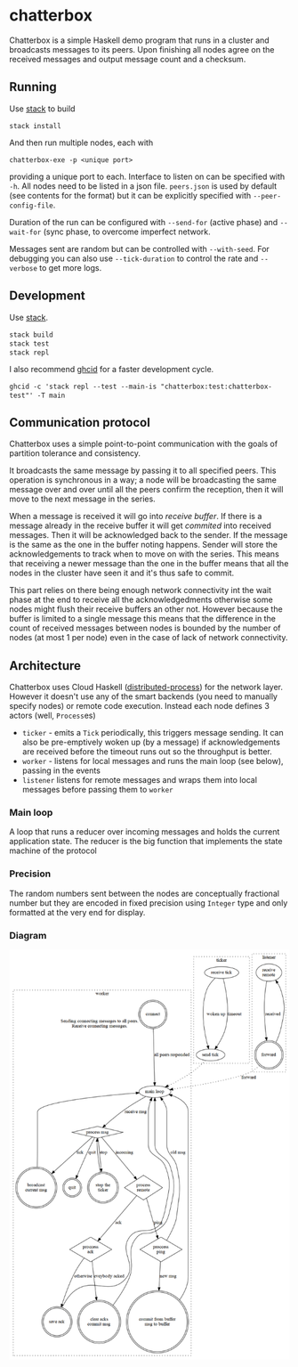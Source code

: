 # chatterbox

Chatterbox is a simple Haskell demo program that runs in a cluster and
broadcasts messages to its peers. Upon finishing all nodes agree on the
received messages and output message count and a checksum.

## Running

Use [stack](https://docs.haskellstack.org/en/stable/README/) to build

    stack install

And then run multiple nodes, each with

    chatterbox-exe -p <unique port>

providing a unique port to each. Interface to listen on can be specified with
`-h`. All nodes need to be listed in a json file. `peers.json` is used by
default (see contents for the format) but it can be explicitly specified with
`--peer-config-file`.

Duration of the run can be configured with `--send-for` (active phase) and
`--wait-for` (sync phase, to overcome imperfect network.

Messages sent are random but can be controlled with `--with-seed`. For
debugging you can also use `--tick-duration` to control the rate and
`--verbose` to get more logs.

## Development

Use [stack](https://docs.haskellstack.org/en/stable/README/).

    stack build
    stack test
    stack repl

I also recommend [ghcid](https://github.com/ndmitchell/ghcid) for a faster
development cycle.

    ghcid -c 'stack repl --test --main-is "chatterbox:test:chatterbox-test"' -T main

## Communication protocol

Chatterbox uses a simple point-to-point communication with the goals of
partition tolerance and consistency.

It broadcasts the same message by passing it to all specified peers. This
operation is synchronous in a way; a node will be broadcasting the same message
over and over until all the peers confirm the reception, then it will move to
the next message in the series.

When a message is received it will go into _receive buffer_. If there is a
message already in the receive buffer it will get _commited_ into received
messages. Then it will be acknowledged back to the sender. If the message is
the same as the one in the buffer noting happens. Sender will store the
acknowledgements to track when to move on with the series. This means that
receiving a newer message than the one in the buffer means that all the nodes
in the cluster have seen it and it's thus safe to commit.

This part relies on there being enough network connectivity int the wait phase
at the end to receive all the acknowledgedments otherwise some nodes might
flush their receive buffers an other not. However because the buffer is limited
to a single message this means that the difference in the count of received
messages between nodes is bounded by the number of nodes (at most 1 per node)
even in the case of lack of network connectivity.

## Architecture

Chatterbox uses Cloud Haskell
([distributed-process](https://hackage.haskell.org/package/distributed-process)) for
the network layer. However it doesn't use any of the smart backends (you need
to manually specify nodes) or remote code execution. Instead each node defines
3 actors (well, `Process`es)

- `ticker` - emits a `Tick` periodically, this triggers message sending. It can
  also be pre-emptively woken up (by a message) if acknowledgements are
  received before the timeout runs out so the throughput is better.
- `worker` - listens for local messages and runs the main loop (see below),
  passing in the events
- `listener` listens for remote messages and wraps them into local messages
  before passing them to `worker`

### Main loop

A loop that runs a reducer over incoming messages and holds the current
application state. The reducer is the big function that implements the state
machine of the protocol

### Precision

The random numbers sent between the nodes are conceptually fractional number
but they are encoded in fixed precision using `Integer` type and only formatted
at the very end for display.

### Diagram

![diagram text](https://raw.githubusercontent.com/edofic/chatterbox/master/doc/states.png)
